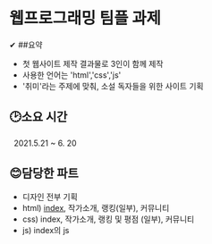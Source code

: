 # 웹프로그래밍 팀플 과제    
  
  
  ✔ ##요약 
  - 첫 웹사이트 제작 결과물로 3인이 함께 제작
  - 사용한 언어는 'html','css','js'
  - '취미'라는 주제에 맞춰, 소설 독자들을 위한 사이트 기획   

  
  
  ## 🕑소요 시간
  &nbsp; 2021.5.21 ~ 6. 20    
    
    
  
  ## 😊담당한 파트
  - 디자인 전부 기획
  - html) [index](https://github.com/01star01ek/talking-world/blob/main/index.html), 작가소개, 랭킹(일부), 커뮤니티
  - css) index, 작가소개, 랭킹 및 평점 (일부), 커뮤니티
  - js) index의 js 
